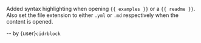 Added syntax highlighting when opening `{{ examples }}` or a `{{ readme }}`.
Also set the file extension to either `.yml` or `.md` respectively when the
content is opened.

-- by {user}`cidrblock`
